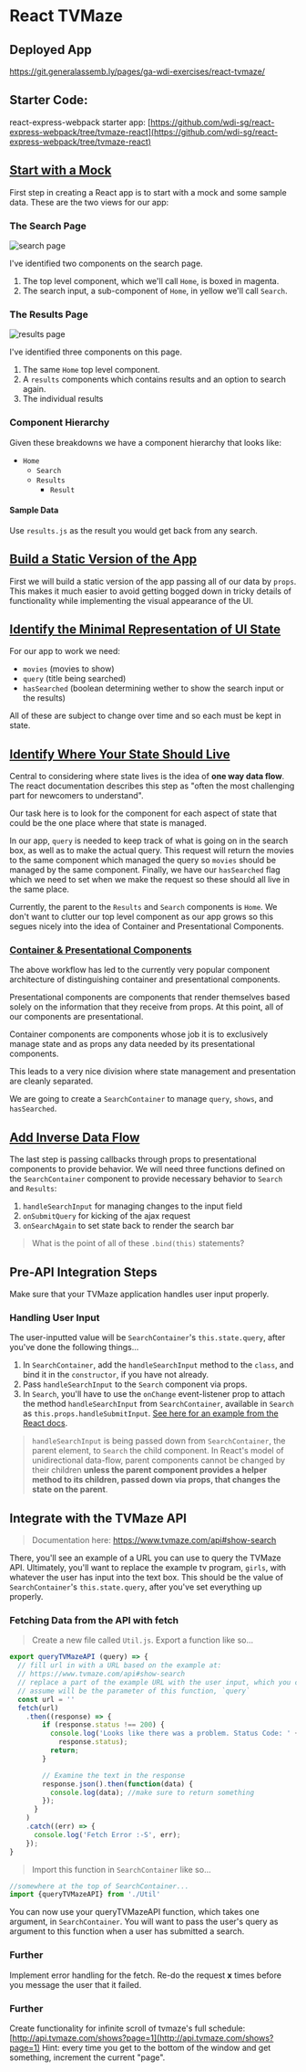 # React TVMaze

## Deployed App
https://git.generalassemb.ly/pages/ga-wdi-exercises/react-tvmaze/

## Starter Code:
react-express-webpack starter app: [https://github.com/wdi-sg/react-express-webpack/tree/tvmaze-react](https://github.com/wdi-sg/react-express-webpack/tree/tvmaze-react)

## [Start with a Mock](https://facebook.github.io/react/docs/thinking-in-react.html#start-with-a-mock)
First step in creating a React app is to start with a mock and some sample data.
These are the two views for our app:

### The Search Page
![search page](./images/search.png)

I've identified two components on the search page.
1. The top level component, which we'll call `Home`, is boxed in magenta.
2. The search input, a sub-component of `Home`, in yellow we'll call `Search`.

### The Results Page
![results page](./images/results.png)

I've identified three components on this page.
1. The same `Home` top level component.
2. A `results` components which contains results and an option to search again.
3. The individual results

### Component Hierarchy

Given these breakdowns we have a component hierarchy that looks like:
- `Home`
  - `Search`
  - `Results`
    - `Result`

#### Sample Data
Use `results.js` as the result you would get back from any search.


## [Build a Static Version of the App](https://facebook.github.io/react/docs/thinking-in-react.html#step-2-build-a-static-version-in-react)

First we will build a static version of the app passing all of our data by `props`.
This makes it much easier to avoid getting bogged down in tricky details of functionality while implementing the visual appearance of the UI.

## [Identify the Minimal Representation of UI State](https://facebook.github.io/react/docs/thinking-in-react.html#step-3-identify-the-minimal-but-complete-representation-of-ui-state)

For our app to work we need:
- `movies` (movies to show)
- `query` (title being searched)
- `hasSearched` (boolean determining wether to show the search input or the results)

All of these are subject to change over time and so each must be kept in state.

## [Identify Where Your State Should Live](https://facebook.github.io/react/docs/thinking-in-react.html#step-4-identify-where-your-state-should-live)

Central to considering where state lives is the idea of **one way data flow**.
The react documentation describes this step as "often the most challenging part for newcomers to understand".

Our task here is to look for the component for each aspect of state that could be the one place where that state is managed.

In our app, `query` is needed to keep track of what is going on in the search box, as well as to make the actual query.
This request will return the movies to the same component which managed the query so `movies` should be managed by the same component.
Finally, we have our `hasSearched` flag which we need to set when we make the request so these should all live in the same place.

Currently, the parent to the `Results` and `Search` components is `Home`.
We don't want to clutter our top level component as our app grows so this segues nicely into the idea of Container and Presentational Components.

### [Container & Presentational Components](https://medium.com/@dan_abramov/smart-and-dumb-components-7ca2f9a7c7d0)
The above workflow has led to the currently very popular component architecture of distinguishing container and presentational components.

Presentational components are components that render themselves based solely on the information that they receive from props. At this point, all of our components are presentational.

Container components are components whose job it is to exclusively manage state and as props any data needed by its presentational components.

This leads to a very nice division where state management and presentation are cleanly separated.

We are going to create a `SearchContainer` to manage `query`, `shows`, and `hasSearched`.

## [Add Inverse Data Flow](https://facebook.github.io/react/docs/thinking-in-react.html#step-5-add-inverse-data-flow)
The last step is passing callbacks through props to presentational components to provide behavior.
We will need three functions defined on the `SearchContainer` component to provide necessary behavior to `Search` and `Results`:

1. `handleSearchInput` for managing changes to the input field
2. `onSubmitQuery` for kicking of the ajax request
3. `onSearchAgain` to set state back to render the search bar

> What is the point of all of these `.bind(this)` statements?

## Pre-API Integration Steps

Make sure that your TVMaze application handles user input properly.

### Handling User Input

The user-inputted value will be `SearchContainer`'s `this.state.query`, after you've done the following things...
1. In `SearchContainer`, add the `handleSearchInput` method to the `class`, and bind it in the `constructor`, if you have not already.
2. Pass `handleSearchInput` to the `Search` component via props.
3. In `Search`, you'll have to use the `onChange` event-listener prop to attach the method `handleSearchInput` from `SearchContainer`, available in `Search` as `this.props.handleSubmitInput`. [See here for an example from the React docs](https://reactjs.org/docs/forms.html#controlled-components).

> `handleSearchInput` is being passed down from `SearchContainer`, the parent element, to `Search` the child component. In React's model of unidirectional data-flow, parent components cannot be changed by their children **unless the parent component provides a helper method to its children, passed down via props, that changes the state on the parent**.

## Integrate with the TVMaze API

> Documentation here: https://www.tvmaze.com/api#show-search

There, you'll see an example of a URL you can use to query the TVMaze API. Ultimately, you'll want to replace the example tv program, `girls`, with whatever the user has input into the text box. This should be the value of `SearchContainer`'s `this.state.query`, after you've set everything up properly.

### Fetching Data from the API with fetch

> Create a new file called `Util.js`. Export a function like so...

```js
export queryTVMazeAPI (query) => {
  // fill url in with a URL based on the example at:
  // https://www.tvmaze.com/api#show-search
  // replace a part of the example URL with the user input, which you can 
  // assume will be the parameter of this function, `query`
  const url = ''
  fetch(url)
    .then((response) => {
        if (response.status !== 200) {
          console.log('Looks like there was a problem. Status Code: ' +
            response.status);
          return;
        }

        // Examine the text in the response
        response.json().then(function(data) {
          console.log(data); //make sure to return something
        });
      }
    )
    .catch((err) => {
      console.log('Fetch Error :-S', err);
    });
}
```

> Import this function in `SearchContainer` like so...

```js
//somewhere at the top of SearchContainer...
import {queryTVMazeAPI} from './Util'
```

You can now use your queryTVMazeAPI function, which takes one argument, in `SearchContainer`. You will want to pass the user's query as argument to this function when a user has submitted a search.

### Further
Implement error handling for the fetch. Re-do the request __x__ times before you message the user that it failed.

### Further
Create functionality for infinite scroll of tvmaze's full schedule: [http://api.tvmaze.com/shows?page=1](http://api.tvmaze.com/shows?page=1)
Hint: every time you get to the bottom of the window and get something, increment the current "page".

